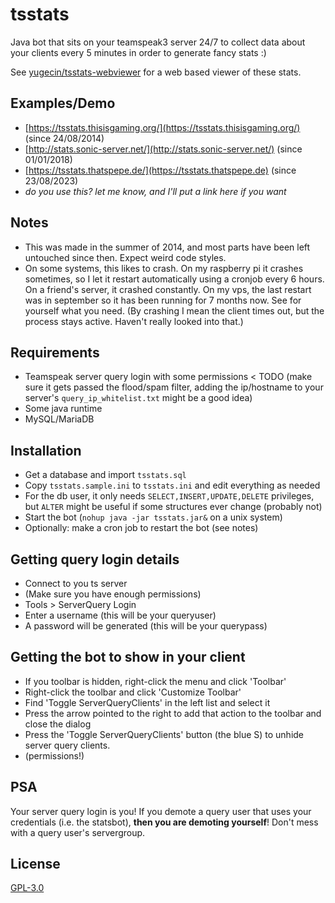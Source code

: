 # tsstats
Java bot that sits on your teamspeak3 server 24/7 to collect data about your clients every 5 minutes in order to generate fancy stats :)

See [yugecin/tsstats-webviewer](https://github.com/yugecin/tsstats-webviewer) for a web based viewer of these stats.

Examples/Demo
-------------
* [https://tsstats.thisisgaming.org/](https://tsstats.thisisgaming.org/) (since 24/08/2014)
* [http://stats.sonic-server.net/](http://stats.sonic-server.net/) (since 01/01/2018)
* [https://tsstats.thatspepe.de/](https://tsstats.thatspepe.de) (since 23/08/2023)
* *do you use this? let me know, and I'll put a link here if you want*

Notes
-----
* This was made in the summer of 2014, and most parts have been left untouched since then. Expect weird code styles.
* On some systems, this likes to crash. On my raspberry pi it crashes sometimes, so I let it restart automatically using a cronjob every 6 hours. On a friend's server, it crashed constantly. On my vps, the last restart was in september so it has been running for 7 months now. See for yourself what you need. (By crashing I mean the client times out, but the process stays active. Haven't really looked into that.)

Requirements
------------
* Teamspeak server query login with some permissions < TODO (make sure it gets passed the flood/spam filter, adding the ip/hostname to your server's `query_ip_whitelist.txt` might be a good idea)
* Some java runtime
* MySQL/MariaDB

Installation
------------
* Get a database and import `tsstats.sql`
* Copy `tsstats.sample.ini` to `tsstats.ini` and edit everything as needed
* For the db user, it only needs `SELECT,INSERT,UPDATE,DELETE` privileges, but `ALTER` might be useful if some structures ever change (probably not)
* Start the bot (`nohup java -jar tsstats.jar&` on a unix system)
* Optionally: make a cron job to restart the bot (see notes)

Getting query login details
---------------------------
* Connect to you ts server
* (Make sure you have enough permissions)
* Tools > ServerQuery Login
* Enter a username (this will be your queryuser)
* A password will be generated (this will be your querypass)

Getting the bot to show in your client
--------------------------------------
* If you toolbar is hidden, right-click the menu and click 'Toolbar'
* Right-click the toolbar and click 'Customize Toolbar'
* Find 'Toggle ServerQueryClients' in the left list and select it
* Press the arrow pointed to the right to add that action to the toolbar and close the dialog
* Press the 'Toggle ServerQueryClients' button (the blue S) to unhide server query clients.
* (permissions!)

PSA
---
Your server query login is you! If you demote a query user that uses your credentials (i.e. the statsbot), **then you are demoting yourself**! Don't mess with a query user's servergroup.

License
-------
[GPL-3.0](/LICENSE)

